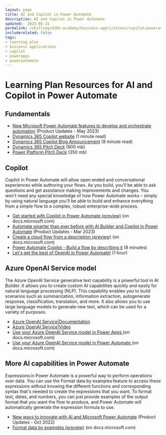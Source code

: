 ```yaml
---
layout: page
title: AI and Copilot in Power Automate
description: AI and Copilot in Power Automate
updated:  2023-05-31
permalink: /skilling/d365-academy/business-applications/copilot/powerautomate
includerelated: false
tags:
- learning plan
- business applications
- copilot
- powerapps
- powerautomate
---
```


# Learning Plan Resources for AI and Copilot in Power Automate

## **Fundamentals** 
* <a href="https://powerautomate.microsoft.com/en-us/blog/new-microsoft-power-automate-features-to-develop-and-orchestrate-automation/" target="_blank">New Microsoft Power Automate features to develop and orchestrate automation</a> (Product Updates - May 2023)
* <a href="https://www.microsoft.com/en-us/ai/dynamics-365-ai" target="_blank">Dynamics 365 Copilot website</a> (1 minute read)
* <a href="https://cloudblogs.microsoft.com/dynamics365/bdm/2023/03/06/introducing-microsoft-dynamics-365-copilot-bringing-next-generation-ai-to-every-line-of-business" target="_blank">Dynamics 365 Copilot Blog Announcement</a> (8 minute read)
* <a href="https://transform.microsoft.com/download?assetname=assets/Business%20Applications%20AI%20Seller%20Pitch%20Deck.pptx&download=1/" target="_blank">Dynamics 365 Pitch Deck</a> (900 mb)
* <a href="https://transform.microsoft.com/modernwork/download?assetname=assets%2FLow%20Code%20%2B%20AI%20Pitch%20Deck.pptx&download=1" target="_blank">Power Platform Pitch Deck</a> (350 mb)

## **Copilot** 
Copilot in Power Automate will allow open ended and conversational experiences while authoring your flows. As you build, you’ll be able to ask questions and get assistance making improvements and changes. You won’t need any special knowledge of how Power Automate works – simply by using natural language you’ll be able to build and enhance everything from a simple flow to a complex, robust enterprise-wide process. 

* <a href="https://learn.microsoft.com/en-us/power-automate/get-started-with-copilot" target="_blank">Get started with Copilot in Power Automate (preview)</a> (on docs.microsoft.com)
* <a href="https://powerautomate.microsoft.com/en-us/blog/automate-smarter-than-ever-before-with-ai-builder-and-copilot-in-power-automate/" target="_blank">Automate smarter than ever before with AI Builder and Copilot in Power Automate</a> (Product Updates - Mar 2023)
* <a href="https://learn.microsoft.com/en-us/power-automate/create-cloud-flow-from-description" target="_blank">Create a cloud flow from a description (preview)</a> (on docs.microsoft.com)
* <a href="https://youtu.be/Qvv2X3DGIDM" target="_blank">Power Automate Copilot - Build a flow by describing it</a> (8 minutes)
* <a href="https://www.youtube.com/live/wLoHRuWkECw?feature=share" target="_blank">Let's get the best of OpenAI in Power Automate!</a> (1 hour)
  
## **Azure OpenAI Service model** 
The Azure OpenAI Service generative text capability is a powerful tool in AI Builder. It allows you to create custom AI capabilities quickly and easily for natural language processing (NLP). This capability enables you to build scenarios such as summarization, information extraction, autogenerate response, classification, translation, and more. It also allows you to use large language models to generate new text, which can be used for a variety of purposes.
* <a href="https://aka.ms/ai-builder/gpt/docs" target="_blank">Azure OpenAI Service|Documentation </a> 
* <a href="https://aka.ms/ai-builder/gpt/video" target="_blank">Azure OpenAI Service|Video </a> 
* <a href="https://learn.microsoft.com/en-us/ai-builder/azure-openai-model-papp" target="_blank">Use your Azure OpenAI Service model in Power Apps </a> (on docs.microsoft.com)
* <a href="https://learn.microsoft.com/en-us/ai-builder/azure-openai-model-pauto" target="_blank">Use your Azure OpenAI Service model in Power Automate </a> (on docs.microsoft.com)

## **More AI capabilities in Power Automate** 
Expressions in Power Automate is a powerful way to perform operations over data. You can use the Format data by examples feature to access these expressions without knowing the different functions and corresponding syntax that's needed to create the expressions that you want. To format text, dates, and numbers, you can just provide examples of the output format that you want the flow to produce, and Power Automate will automatically generate the expression formula to use. 
* <a href="https://powerautomate.microsoft.com/en-us/blog/new-ways-to-innovate-with-ai-and-microsoft-power-automate/" target="_blank">New ways to innovate with AI and Microsoft Power Automate</a> (Product Updates - Oct 2022)
* <a href="https://learn.microsoft.com/en-us/power-automate/format-data-by-examples" target="_blank">Format data by examples (preview)</a> (on docs.microsoft.com)

